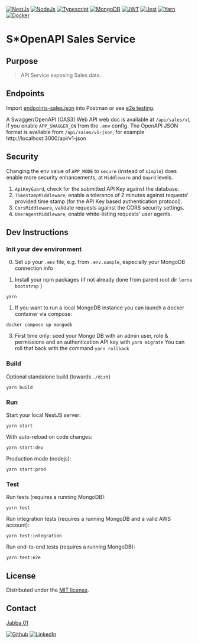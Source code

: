 [![NestJs][nestjs-shield]][ref-nestjs]
[![NodeJs][nodejs-shield]][ref-nodejs]
[![Typescript][typescript-shield]][ref-typescript]
[![MongoDB][mongodb-shield]][ref-mongodb]
[![JWT][jwt-shield]][ref-jwt]
[![Jest][jest-shield]][ref-jest]
[![Yarn][yarn-shield]][ref-yarn]
[![Docker][docker-shield]][ref-docker]

# S*OpenAPI Sales Service

## Purpose

> API Service exposing Sales data.

## Endpoints

Import [endpoints-sales.json][sopenapi-endpoint] into Postman or see [e2e testing][sopenapi-e2e].

A Swagger/OpenAPI (OAS3) Web API web doc is available at ``/api/sales/v1`` if you enable ``APP_SWAGGER_ON`` from the `.env` config. The OpenAPI JSON format is available from ``/api/sales/v1-json``, for example http://localhost:3000/api/v1-json

## Security

Changing the env value of `APP_MODE` to `secure` (instead of `simple`) does enable more security enhancements, at `Middleware` and `Guard` levels.

1. `ApiKeyGuard`, check for the submitted API Key against the database.
2. `TimestampMiddleware`, enable a tolerance of 2 minutes against requests' provided time stamp (for the API Key based authentication protocol).
3. `CorsMiddleware`, validate requests against the CORS security settings.
4. `UserAgentMiddleware`, enable white-listing requests' user agents.


## Dev Instructions

### Init your dev environment

0. Set up your ``.env`` file, e.g. from ``.env.sample``, especially your MongoDB connection info
   
1. Install your npm packages (if not already done from parent root dir ``lerna bootstrap`` )
```
yarn
```

1. If you want to run a local MongoDB instance you can launch a docker container via compose:
```
docker compose up mongodb 
```

3. First time only: seed your Mongo DB with an admin user, role & permissions and an authentication API key with ``yarn migrate``
You can roll that back with the command ``yarn rollback``

### Build

Optional standalone build (towards ``./dist``)
```
yarn build
```

### Run

Start your local NestJS server:
```
yarn start
```

With auto-reload on code changes:
```
yarn start:dev
```

Production mode (nodejs):
```
yarn start:prod
```

### Test

Run tests (requires a running MongoDB):
```
yarn test
```

Run integration tests (requires a running MongoDB and a valid AWS account):
```
yarn test:integration
```

Run end-to-end tests (requires a running MongoDB):
```
yarn test:e2e
```

## License

Distributed under the [MIT license][license].


## Contact

[Jabba 01][author-email]

[![Github][github-shield]][author-github]
[![LinkedIn][linkedin-shield]][author-linkedin]

<!-- BADGE LINKS -->
[sopenapi-contributors-shield]: https://img.shields.io/github/contributors/ja88a/openapi-nestjs-auth-mongo?style=for-the-badge
[sopenapi-forks-shield]: https://img.shields.io/github/forks/ja88a/openapi-nestjs-auth-mongo?style=for-the-badge
[sopenapi-stars-shield]: https://img.shields.io/github/stars/ja88a/openapi-nestjs-auth-mongo?style=for-the-badge
[sopenapi-issues-shield]: https://img.shields.io/github/issues/ja88a/openapi-nestjs-auth-mongo?style=for-the-badge
[sopenapi-license-shield]: https://img.shields.io/github/license/ja88a/openapi-nestjs-auth-mongo?style=for-the-badge

[nestjs-shield]: https://img.shields.io/badge/nestjs-%23E0234E.svg?style=for-the-badge&logo=nestjs&logoColor=white
[nodejs-shield]: https://img.shields.io/badge/Node.js-339933?style=for-the-badge&logo=nodedotjs&logoColor=white
[typescript-shield]: https://img.shields.io/badge/TypeScript-007ACC?style=for-the-badge&logo=typescript&logoColor=white
[mongodb-shield]: https://img.shields.io/badge/MongoDB-white?style=for-the-badge&logo=mongodb&logoColor=4EA94B
[jwt-shield]: https://img.shields.io/badge/JWT-000000?style=for-the-badge&logo=JSON%20web%20tokens&logoColor=white
[jest-shield]: https://img.shields.io/badge/-jest-%23C21325?style=for-the-badge&logo=jest&logoColor=white
[yarn-shield]: https://img.shields.io/badge/yarn-%232C8EBB.svg?style=for-the-badge&logo=yarn&logoColor=white
[docker-shield]: https://img.shields.io/badge/docker-%230db7ed.svg?style=for-the-badge&logo=docker&logoColor=white

[github-shield]: https://img.shields.io/badge/GitHub-100000?style=for-the-badge&logo=github&logoColor=white
[linkedin-shield]: https://img.shields.io/badge/LinkedIn-0077B5?style=for-the-badge&logo=linkedin&logoColor=white

<!-- CONTACTS -->
[author-linkedin]: https://linkedin.com/in/srenault
[author-email]: mailto:r0g3r@tuta.io
[author-github]: https://github.com/ja88a

<!-- Repo LINKS -->
[sopenapi-e2e]: /e2e
[sopenapi-endpoint]: /endpoints/endpoints-account.json

<!-- License -->
[license]: LICENSE.md
[endpoints]: endpoints.json

<!-- Documentations -->
[ack-nestjs-mongoose-boilerplate-docs]: https://andrechristikan.github.io/ack-nestjs-boilerplate-docs/
[ack-nestjs-mongoose-boilerplate-docs-features]: https://andrechristikan.github.io/ack-nestjs-boilerplate-docs/#/features/readme
[ack-nestjs-mongoose-boilerplate-docs-example]: https://andrechristikan.github.io/ack-nestjs-boilerplate-docs/#/example
[ack-nestjs-mongoose-boilerplate-docs-tips]: https://andrechristikan.github.io/ack-nestjs-boilerplate-docs/#/tips/readme
[ack-nestjs-mongoose-boilerplate-docs-env]: https://andrechristikan.github.io/ack-nestjs-boilerplate-docs/#/features/readme

<!-- References -->
[ref-nestjs]: http://nestjs.com
[ref-mongoose]: https://mongoosejs.com/
[ref-mongodb]: https://docs.mongodb.com/
[ref-nodejs-best-practice]: https://github.com/goldbergyoni/nodebestpractices
[ref-nodejs]: https://nodejs.org/
[ref-typescript]: https://www.typescriptlang.org/
[ref-jwt]: https://jwt.io
[ref-jest]: https://jestjs.io/docs/getting-started
[ref-docker]: https://docs.docker.com
[ref-yarn]: https://yarnpkg.com
[ref-postman-import-export]: https://learning.postman.com/docs/getting-started/importing-and-exporting-data/
